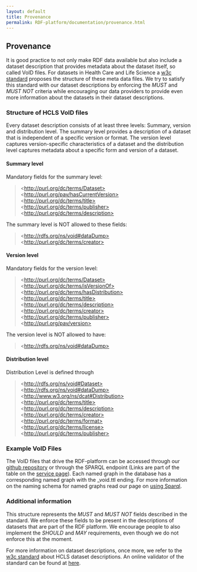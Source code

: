 ```yaml
---
layout: default
title: Provenance
permalink: RDF-platform/documentation/provenance.html
---
```

## Provenance
It is good practice to not only make RDF data available but also include a dataset description that provides metadata about the dataset itself, so called VoID files. For datasets in Health Care and Life Science a [w3c standard](https://www.w3.org/TR/hcls-dataset/) proposes the structure of these meta data files. We try to satisfy this standard with our dataset descriptions by enforcing the *MUST* and *MUST NOT* criteria while encouraging our data providers to provide even more information about the datasets in their dataset descriptions.  

### Structure of HCLS VoID files
Every dataset description consists of at least three levels: Summary, version and distribution level. The summary level provides a description of a dataset that is independent of a specific version or format. The version level captures version-specific characteristics of a dataset and the distribution level captures metadata about a specific form and version of a dataset.

#### Summary level
Mandatory fields for the summary level:
> &#60;http://purl.org/dc/terms/Dataset> <br>
> &#60;http://purl.org/pav/hasCurrentVersion> <br>
> &#60;http://purl.org/dc/terms/title> <br>
> &#60;http://purl.org/dc/terms/publisher> <br>
> &#60;http://purl.org/dc/terms/description> <br>

The summary level is NOT allowed to these fields:
> &#60;http://rdfs.org/ns/void#dataDump> <br>
> &#60;http://purl.org/dc/terms/creator> <br>

#### Version level
Mandatory fields for the version level:
> &#60;http://purl.org/dc/terms/Dataset> <br>
> &#60;http://purl.org/dc/terms/isVersionOf> <br>
> &#60;http://purl.org/dc/terms/hasDistribution> <br>
> &#60;http://purl.org/dc/terms/title> <br>
> &#60;http://purl.org/dc/terms/description> <br>
> &#60;http://purl.org/dc/terms/creator> <br>
> &#60;http://purl.org/dc/terms/publisher> <br>
> &#60;http://purl.org/pav/version> <br>

The version level is NOT allowed to have:
> &#60;http://rdfs.org/ns/void#dataDump>

#### Distribution level
Distribution Level is defined through
> &#60;http://rdfs.org/ns/void#Dataset> <br>
> &#60;http://rdfs.org/ns/void#dataDump> <br>
> &#60;http://www.w3.org/ns/dcat#Distribution> <br>
> &#60;http://purl.org/dc/terms/title> <br>
> &#60;http://purl.org/dc/terms/description> <br>
> &#60;http://purl.org/dc/terms/creator> <br>
> &#60;http://purl.org/dc/terms/format> <br>
> &#60;http://purl.org/dc/terms/license> <br>
> &#60;http://purl.org/dc/terms/publisher> <br>

### Example VoID Files
The VoID files that drive the RDF-platform can be accessed through our [github repository](https://github.com/EBISPOT/RDF-platform) or through the SPARQL endpoint (Links are part of the table on the [service page](services/)). Each named graph in the database has a corresponding named graph with the \_void.ttl ending. For more information on the naming schema for named graphs read our page on [using Sparql](usingSparql).

### Additional information
This structure represents the *MUST* and *MUST NOT* fields described in the standard. We enforce these fields to be present in the descriptions of datasets that are part of the RDF platform. We encourage people to also implement the *SHOULD* and *MAY* requirements, even though we do not enforce this at the moment.

For more information on dataset descriptions, once more, we refer to the [w3c standard](https://www.w3.org/TR/hcls-dataset/) about HCLS dataset descriptions. An online validator of the standard can be found at [here](http://www.w3.org/2015/03/ShExValidata).
